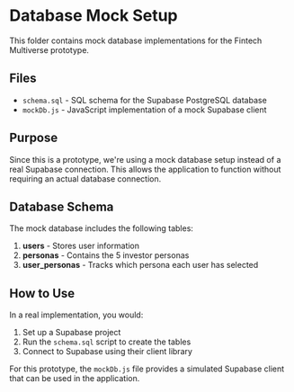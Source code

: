 # Database Mock Setup

This folder contains mock database implementations for the Fintech Multiverse prototype.

## Files

- `schema.sql` - SQL schema for the Supabase PostgreSQL database
- `mockDb.js` - JavaScript implementation of a mock Supabase client

## Purpose

Since this is a prototype, we're using a mock database setup instead of a real Supabase connection. This allows the application to function without requiring an actual database connection.

## Database Schema

The mock database includes the following tables:

1. **users** - Stores user information
2. **personas** - Contains the 5 investor personas
3. **user_personas** - Tracks which persona each user has selected

## How to Use

In a real implementation, you would:

1. Set up a Supabase project
2. Run the `schema.sql` script to create the tables
3. Connect to Supabase using their client library

For this prototype, the `mockDb.js` file provides a simulated Supabase client that can be used in the application.
